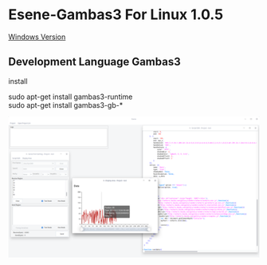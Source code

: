 # Esene-Gambas3 For Linux 1.0.5
[Windows Version](https://github.com/imxcstar/Esene "Windows Version")
## Development Language Gambas3
install

sudo apt-get install gambas3-runtime  
sudo apt-get install gambas3-gb-*

![avatar](./1.png)